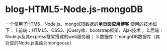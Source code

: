 # blog-HTML5-Node.js-mongoDB
一个使用了HTM5、Node.js、mongoDB数据的**单页面应用博客**
使用的技术如下：
1.前端：HTML5、CSS3、jQuery库、bootstrap框架、Ajax技术；
2.后端：Node.js及其express框架搭建的web服务器；
3.数据库：mongoDB数据库（其对应的Node.js驱动为mongoose）
